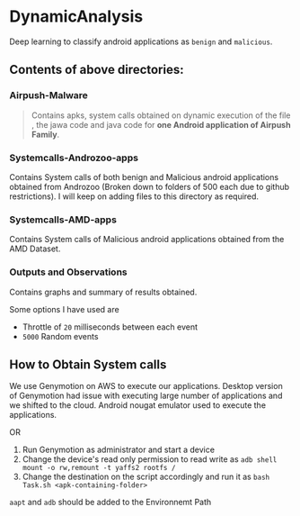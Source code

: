 # DynamicAnalysis
 Deep learning to classify android applications as `benign` and `malicious`. 
 
## Contents of above directories:

### Airpush-Malware 
 
 > Contains apks, system calls obtained on dynamic execution of the file , the jawa code and java code for **one Android application of Airpush Family**.

### Systemcalls-Androzoo-apps

Contains System calls of both benign and Malicious android applications obtained from Androzoo (Broken down to folders of 500 each due to github restrictions). I will keep on adding files to this directory as required.

### Systemcalls-AMD-apps
Contains System calls of Malicious android applications obtained from the AMD Dataset.

### Outputs and Observations
Contains graphs and summary of results obtained. 

Some options I have used are 

* Throttle of `20` milliseconds between each event 
* `5000` Random events  
 
## How to Obtain System calls  

We use Genymotion on AWS to execute our applications. Desktop version of Genymotion had issue with executing large number of applications and we shifted to the cloud. Android nougat emulator used to execute the applications.

OR

1. Run Genymotion as administrator and start a device
2. Change the device's read only permission to read write as `adb shell mount -o rw,remount -t yaffs2 rootfs /`
3. Change the destination on the script accordingly and run it as `bash Task.sh <apk-containing-folder>`

`aapt` and `adb` should be added to the Environnemt Path
